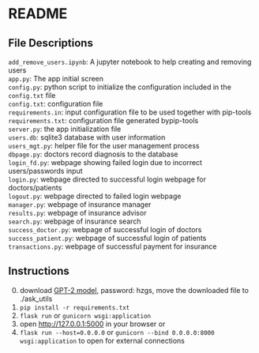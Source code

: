 # README

## File Descriptions

`add_remove_users.ipynb`: A jupyter notebook to help creating and removing users  
`app.py`: The app initial screen  
`config.py`: python script to initialize the configuration included in the `config.txt` file  
`config.txt`: configuration file  
`requirements.in`: input configuration file to be used together with pip-tools  
`requirements.txt`: configuration file generated bypip-tools  
`server.py`: the app initialization file  
`users.db`: sqlite3 database with user information  
`users_mgt.py`: helper file for the user management process  
`dbpage.py`: doctors record diagnosis to the database  
`login_fd.py`: webpage showing failed login due to incorrect users/passwords input  
`login.py`: webpage directed to successful login webpage for doctors/patients  
`logout.py`: webpage directed to failed login webpage  
`manager.py`: webpage of insurance manager  
`results.py`: webpage of insurance advisor  
`search.py`: webpage of insurance search  
`success_doctor.py`: webpage of successful login of doctors  
`success_patient.py`: webpage of successful login of patients  
`transactions.py`: webpage of successful payment for insurance  

## Instructions
0. download [GPT-2 model](https://pan.baidu.com/s/1h3iKvhT069SvHpy0X289eQ), password: hzgs, move the downloaded file to ./ask_utils
1. `pip install -r requirements.txt`
2. `flask run` or `gunicorn wsgi:application`
3. open http://127.0.0.1:5000 in your browser or
4. `flask run --host=0.0.0.0` or `gunicorn --bind 0.0.0.0:8000 wsgi:application` to open for external connections


